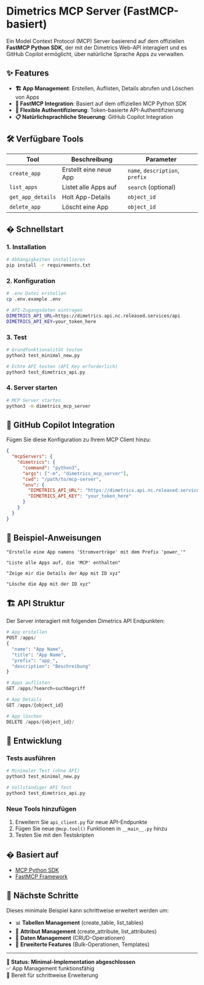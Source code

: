 # Dimetrics MCP Server (FastMCP-basiert)

Ein Model Context Protocol (MCP) Server basierend auf dem offiziellen **FastMCP Python SDK**, der mit der Dimetrics Web-API interagiert und es GitHub Copilot ermöglicht, über natürliche Sprache Apps zu verwalten.

## ✨ Features

- **🏗️ App Management**: Erstellen, Auflisten, Details abrufen und Löschen von Apps
- **🚀 FastMCP Integration**: Basiert auf dem offiziellen MCP Python SDK
- **🔑 Flexible Authentifizierung**: Token-basierte API-Authentifizierung
- **📋 Natürlichsprachliche Steuerung**: GitHub Copilot Integration

## 🛠️ Verfügbare Tools

| Tool | Beschreibung | Parameter |
|------|--------------|-----------|
| `create_app` | Erstellt eine neue App | `name`, `description`, `prefix` |
| `list_apps` | Listet alle Apps auf | `search` (optional) |
| `get_app_details` | Holt App-Details | `object_id` |
| `delete_app` | Löscht eine App | `object_id` |

## � Schnellstart

### 1. Installation

```bash
# Abhängigkeiten installieren
pip install -r requirements.txt
```

### 2. Konfiguration

```bash
# .env Datei erstellen
cp .env.example .env

# API-Zugangsdaten eintragen
DIMETRICS_API_URL=https://dimetrics.api.nc.released.services/api
DIMETRICS_API_KEY=your_token_here
```

### 3. Test

```bash
# Grundfunktionalität testen
python3 test_minimal_new.py

# Echte API testen (API Key erforderlich)
python3 test_dimetrics_api.py
```

### 4. Server starten

```bash
# MCP Server starten
python3 -m dimetrics_mcp_server
```

## 🔧 GitHub Copilot Integration

Fügen Sie diese Konfiguration zu Ihrem MCP Client hinzu:

```json
{
  "mcpServers": {
    "dimetrics": {
      "command": "python3",
      "args": ["-m", "dimetrics_mcp_server"],
      "cwd": "/path/to/mcp-server",
      "env": {
        "DIMETRICS_API_URL": "https://dimetrics.api.nc.released.services/api",
        "DIMETRICS_API_KEY": "your_token_here"
      }
    }
  }
}
```

## 💬 Beispiel-Anweisungen

```
"Erstelle eine App namens 'Stromverträge' mit dem Prefix 'power_'"

"Liste alle Apps auf, die 'MCP' enthalten"

"Zeige mir die Details der App mit ID xyz"

"Lösche die App mit der ID xyz"
```

## 🏗️ API Struktur

Der Server interagiert mit folgenden Dimetrics API Endpunkten:

```python
# App erstellen
POST /apps/
{
  "name": "App Name",
  "title": "App Name", 
  "prefix": "app_",
  "description": "Beschreibung"
}

# Apps auflisten  
GET /apps/?search=suchbegriff

# App Details
GET /apps/{object_id}

# App löschen
DELETE /apps/{object_id}/
```

## 🧪 Entwicklung

### Tests ausführen

```bash
# Minimaler Test (ohne API)
python3 test_minimal_new.py

# Vollständiger API Test
python3 test_dimetrics_api.py
```

### Neue Tools hinzufügen

1. Erweitern Sie `api_client.py` für neue API-Endpunkte
2. Fügen Sie neue `@mcp.tool()` Funktionen in `__main__.py` hinzu
3. Testen Sie mit den Testskripten

## � Basiert auf

- [MCP Python SDK](https://github.com/modelcontextprotocol/python-sdk)
- [FastMCP Framework](https://github.com/modelcontextprotocol/python-sdk#fastmcp)

## 📝 Nächste Schritte

Dieses minimale Beispiel kann schrittweise erweitert werden um:

- 📊 **Tabellen Management** (create_table, list_tables)
- 🔧 **Attribut Management** (create_attribute, list_attributes) 
- 💾 **Daten Management** (CRUD-Operationen)
- 🎯 **Erweiterte Features** (Bulk-Operationen, Templates)

---

**🎯 Status: Minimal-Implementation abgeschlossen**  
✅ App Management funktionsfähig  
🔧 Bereit für schrittweise Erweiterung

